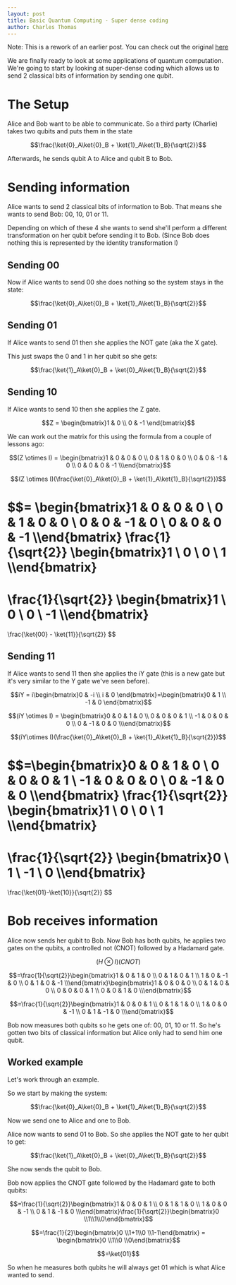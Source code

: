 ```yaml
---
layout: post
title: Basic Quantum Computing - Super dense coding
author: Charles Thomas
---
```


Note: This is a rework of an earlier post. You can check out the original [here](https://ottermad.github.io/2021/12/23/Super-Dense-Coding.html)

We are finally ready to look at some applications of quantum computation. We're going to start by looking at super-dense coding which allows us to send 2 classical bits of information by sending one qubit.


# The Setup
Alice and Bob want to be able to communicate. So a third party (Charlie) takes two qubits and puts them in the state

$$\frac{\ket{0}_A\ket{0}_B + \ket{1}_A\ket{1}_B}{\sqrt{2}}$$

Afterwards, he sends qubit A to Alice and qubit B to Bob.

# Sending information
Alice wants to send 2 classical bits of information to Bob. That means she wants to send Bob: 00, 10, 01 or 11. 

Depending on which of these 4 she wants to send she'll perform a different transformation on her qubit before sending it to Bob. (Since Bob does nothing this is represented by the identity transformation I)

## Sending 00
Now if Alice wants to send 00 she does nothing so the system stays in the state:

$$\frac{\ket{0}_A\ket{0}_B + \ket{1}_A\ket{1}_B}{\sqrt{2}}$$

## Sending 01
If Alice wants to send 01 then she applies the NOT gate (aka the X gate).

This just swaps the 0 and 1 in her qubit so she gets:

$$\frac{\ket{1}_A\ket{0}_B + \ket{0}_A\ket{1}_B}{\sqrt{2}}$$


## Sending 10
If Alice wants to send 10 then she applies the Z gate.

$$Z = \begin{bmatrix}1 & 0 \\ 0 & -1 \end{bmatrix}$$

We can work out the matrix for this using the formula from a couple of lessons ago:

$$(Z \otimes I) = \begin{bmatrix}1 & 0 & 0 & 0 \\ 0 & 1 & 0 & 0 \\ 0 & 0 & -1 & 0 \\ 0 & 0 & 0 & -1 \\\end{bmatrix}$$

$$(Z \otimes I)(\frac{\ket{0}_A\ket{0}_B + \ket{1}_A\ket{1}_B}{\sqrt{2}})$$ 

$$= \begin{bmatrix}1 & 0 & 0 & 0 \\ 0 & 1 & 0 & 0 \\ 0 & 0 & -1 & 0 \\ 0 & 0 & 0 & -1 \\\end{bmatrix}
\frac{1}{\sqrt{2}}
\begin{bmatrix}1 \\ 0 \\ 0 \\ 1 \\\end{bmatrix}
= 
\frac{1}{\sqrt{2}}
\begin{bmatrix}1 \\ 0 \\ 0 \\ -1 \\\end{bmatrix}
= 
\frac{\ket{00} - \ket{11}}{\sqrt{2}}
$$


## Sending 11
If Alice wants to send 11 then she applies the iY gate (this is a new gate but it's very similar to the Y gate we've seen before).

$$iY = i\begin{bmatrix}0 & -i \\ i & 0 \end{bmatrix}=\begin{bmatrix}0 & 1 \\ -1 & 0 \end{bmatrix}$$

$$(iY \otimes I) = \begin{bmatrix}0 & 0 & 1 & 0 \\ 0 & 0 & 0 & 1 \\ -1 & 0 & 0 & 0 \\ 0 & -1 & 0 & 0 \\\end{bmatrix}$$

$$(iY\otimes I)(\frac{\ket{0}_A\ket{0}_B + \ket{1}_A\ket{1}_B}{\sqrt{2}})$$

$$=\begin{bmatrix}0 & 0 & 1 & 0 \\ 0 & 0 & 0 & 1 \\ -1 & 0 & 0 & 0 \\ 0 & -1 & 0 & 0 \\\end{bmatrix}
\frac{1}{\sqrt{2}}
\begin{bmatrix}1 \\ 0 \\ 0 \\ 1 \\\end{bmatrix}
= 
\frac{1}{\sqrt{2}}
\begin{bmatrix}0 \\ 1 \\ -1 \\ 0 \\\end{bmatrix}
= 
\frac{\ket{01}-\ket{10}}{\sqrt{2}}
$$


# Bob receives information
Alice now sends her qubit to Bob. Now Bob has both qubits, he applies two gates on the qubits, a controlled not (CNOT) followed by a Hadamard gate.

$$(H \otimes I)(CNOT)$$

$$=\frac{1}{\sqrt{2}}\begin{bmatrix}1 & 0 & 1 & 0 \\ 0 & 1 & 0 & 1 \\ 1 & 0 & -1 & 0 \\ 0 & 1 & 0 & -1 \\\end{bmatrix}\begin{bmatrix}1 & 0 & 0 & 0 \\ 0 & 1 & 0 & 0 \\ 0 & 0 & 0 & 1 \\ 0 & 0 & 1 & 0 \\\end{bmatrix}$$

$$=\frac{1}{\sqrt{2}}\begin{bmatrix}1 & 0 & 0 & 1 \\ 0 & 1 & 1 & 0 \\ 1 & 0 & 0 & -1 \\ 0 & 1 & -1 & 0 \\\end{bmatrix}$$

Bob now measures both qubits so he gets one of: 00, 01, 10 or 11. So he's gotten two bits of classical information but Alice only had to send him one qubit.


## Worked example
Let's work through an example.

So we start by making the system:

$$\frac{\ket{0}_A\ket{0}_B + \ket{1}_A\ket{1}_B}{\sqrt{2}}$$

Now we send one to Alice and one to Bob.

Alice now wants to send 01 to Bob. So she applies the NOT gate to her qubit to get:

$$\frac{\ket{1}_A\ket{0}_B + \ket{0}_A\ket{1}_B}{\sqrt{2}}$$

She now sends the qubit to Bob.

Bob now applies the CNOT gate followed by the Hadamard gate to both qubits:

$$=\frac{1}{\sqrt{2}}\begin{bmatrix}1 & 0 & 0 & 1 \\ 0 & 1 & 1 & 0 \\ 1 & 0 & 0 & -1 \\ 0 & 1 & -1 & 0 \\\end{bmatrix}\frac{1}{\sqrt{2}}\begin{bmatrix}0 \\1\\1\\0\end{bmatrix}$$

$$=\frac{1}{2}\begin{bmatrix}0 \\1+1\\0 \\1-1\end{bmatrix} = \begin{bmatrix}0 \\1\\0 \\0\end{bmatrix}$$

$$=\ket{01}$$

So when he measures both qubits he will always get 01 which is what Alice wanted to send.
